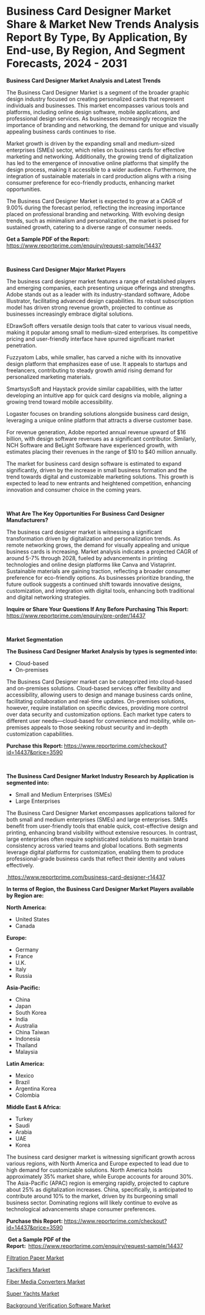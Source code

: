 <p><h1>Business Card Designer Market Share & Market New Trends Analysis Report By Type, By Application, By End-use, By Region, And Segment Forecasts, 2024 - 2031</h1></p><p><strong>Business Card Designer Market Analysis and Latest Trends</strong></p>
<p><p>The Business Card Designer Market is a segment of the broader graphic design industry focused on creating personalized cards that represent individuals and businesses. This market encompasses various tools and platforms, including online design software, mobile applications, and professional design services. As businesses increasingly recognize the importance of branding and networking, the demand for unique and visually appealing business cards continues to rise.</p><p>Market growth is driven by the expanding small and medium-sized enterprises (SMEs) sector, which relies on business cards for effective marketing and networking. Additionally, the growing trend of digitalization has led to the emergence of innovative online platforms that simplify the design process, making it accessible to a wider audience. Furthermore, the integration of sustainable materials in card production aligns with a rising consumer preference for eco-friendly products, enhancing market opportunities.</p><p>The Business Card Designer Market is expected to grow at a CAGR of 9.00% during the forecast period, reflecting the increasing importance placed on professional branding and networking. With evolving design trends, such as minimalism and personalization, the market is poised for sustained growth, catering to a diverse range of consumer needs.</p></p>
<p><strong>Get a Sample PDF of the Report:&nbsp;</strong> <a href="https://www.reportprime.com/enquiry/request-sample/14437">https://www.reportprime.com/enquiry/request-sample/14437</a></p>
<p>&nbsp;</p>
<p><strong>Business Card Designer Major Market Players</strong></p>
<p><p>The business card designer market features a range of established players and emerging companies, each presenting unique offerings and strengths. Adobe stands out as a leader with its industry-standard software, Adobe Illustrator, facilitating advanced design capabilities. Its robust subscription model has driven strong revenue growth, projected to continue as businesses increasingly embrace digital solutions.</p><p>EDrawSoft offers versatile design tools that cater to various visual needs, making it popular among small to medium-sized enterprises. Its competitive pricing and user-friendly interface have spurred significant market penetration. </p><p>Fuzzyatom Labs, while smaller, has carved a niche with its innovative design platform that emphasizes ease of use. It appeals to startups and freelancers, contributing to steady growth amid rising demand for personalized marketing materials.</p><p>SmartsysSoft and Haystack provide similar capabilities, with the latter developing an intuitive app for quick card designs via mobile, aligning a growing trend toward mobile accessibility. </p><p>Logaster focuses on branding solutions alongside business card design, leveraging a unique online platform that attracts a diverse customer base. </p><p>For revenue generation, Adobe reported annual revenue upward of $16 billion, with design software revenues as a significant contributor. Similarly, NCH Software and BeLight Software have experienced growth, with estimates placing their revenues in the range of $10 to $40 million annually.</p><p>The market for business card design software is estimated to expand significantly, driven by the increase in small business formation and the trend towards digital and customizable marketing solutions. This growth is expected to lead to new entrants and heightened competition, enhancing innovation and consumer choice in the coming years.</p></p>
<p>&nbsp;</p>
<p><strong>What Are The Key Opportunities For Business Card Designer Manufacturers?</strong></p>
<p><p>The business card designer market is witnessing a significant transformation driven by digitalization and personalization trends. As remote networking grows, the demand for visually appealing and unique business cards is increasing. Market analysis indicates a projected CAGR of around 5-7% through 2028, fueled by advancements in printing technologies and online design platforms like Canva and Vistaprint. Sustainable materials are gaining traction, reflecting a broader consumer preference for eco-friendly options. As businesses prioritize branding, the future outlook suggests a continued shift towards innovative designs, customization, and integration with digital tools, enhancing both traditional and digital networking strategies.</p></p>
<p><strong>Inquire or Share Your Questions If Any Before Purchasing This Report:</strong> <a href="https://www.reportprime.com/enquiry/pre-order/14437">https://www.reportprime.com/enquiry/pre-order/14437</a></p>
<p>&nbsp;</p>
<p><strong>Market Segmentation</strong></p>
<p><strong>The Business Card Designer Market Analysis by types is segmented into:</strong></p>
<p><ul><li>Cloud-based</li><li>On-premises</li></ul></p>
<p><p>The Business Card Designer market can be categorized into cloud-based and on-premises solutions. Cloud-based services offer flexibility and accessibility, allowing users to design and manage business cards online, facilitating collaboration and real-time updates. On-premises solutions, however, require installation on specific devices, providing more control over data security and customization options. Each market type caters to different user needs—cloud-based for convenience and mobility, while on-premises appeals to those seeking robust security and in-depth customization capabilities.</p></p>
<p><strong>Purchase this Report:&nbsp;</strong><a href="https://www.reportprime.com/checkout?id=14437&price=3590">https://www.reportprime.com/checkout?id=14437&price=3590</a></p>
<p>&nbsp;</p>
<p><strong>The Business Card Designer Market Industry Research by Application is segmented into:</strong></p>
<p><ul><li>Small and Medium Enterprises (SMEs)</li><li>Large Enterprises</li></ul></p>
<p><p>The Business Card Designer Market encompasses applications tailored for both small and medium enterprises (SMEs) and large enterprises. SMEs benefit from user-friendly tools that enable quick, cost-effective design and printing, enhancing brand visibility without extensive resources. In contrast, large enterprises often require sophisticated solutions to maintain brand consistency across varied teams and global locations. Both segments leverage digital platforms for customization, enabling them to produce professional-grade business cards that reflect their identity and values effectively.</p></p>
<p><a href="https://www.reportprime.com/business-card-designer-r14437">&nbsp;https://www.reportprime.com/business-card-designer-r14437</a></p>
<p><strong>In terms of Region, the Business Card Designer Market Players available by Region are:</strong></p>
<p>
    <p> <strong> North America: </strong>
        <ul>
            <li>United States</li>
            <li>Canada</li>
        </ul>
        </p> 
    <p> <strong> Europe: </strong>
        <ul>
            <li>Germany</li>
            <li>France</li>
            <li>U.K.</li>
            <li>Italy</li>
            <li>Russia</li>
        </ul>
        </p> 
    <p> <strong> Asia-Pacific: </strong>
        <ul>
            <li>China</li>
            <li>Japan</li>
            <li>South Korea</li>
            <li>India</li>
            <li>Australia</li>
            <li>China Taiwan</li>
            <li>Indonesia</li>
            <li>Thailand</li>
            <li>Malaysia</li>
        </ul>
        </p> 
    <p> <strong> Latin America: </strong>
        <ul>
            <li>Mexico</li>
            <li>Brazil</li>
            <li>Argentina Korea</li>
            <li>Colombia</li>
        </ul>
        </p> 
    <p> <strong> Middle East & Africa: </strong>
        <ul>
            <li>Turkey</li>
            <li>Saudi</li>
            <li>Arabia</li>
            <li>UAE</li>
            <li>Korea</li>
        </ul>
    </p>
    </p>
<p><p>The business card designer market is witnessing significant growth across various regions, with North America and Europe expected to lead due to high demand for customizable solutions. North America holds approximately 35% market share, while Europe accounts for around 30%. The Asia-Pacific (APAC) region is emerging rapidly, projected to capture about 25% as digitalization increases. China, specifically, is anticipated to contribute around 10% to the market, driven by its burgeoning small business sector. Dominating regions will likely continue to evolve as technological advancements shape consumer preferences.</p></p>
<p><strong>Purchase this Report: </strong><a href="https://www.reportprime.com/checkout?id=14437&price=3590">https://www.reportprime.com/checkout?id=14437&price=3590</a></p>
<p>&nbsp;<strong>Get a Sample PDF of the Report:&nbsp;&nbsp;</strong><a href="https://www.reportprime.com/enquiry/request-sample/14437">https://www.reportprime.com/enquiry/request-sample/14437</a></p>
<p><strong></strong></p>
<p><p><a href="https://issuu.com/reportprime-2/docs/filtration-paper-market-size-2030.p_8de1dabe1b1284">Filtration Paper Market</a></p><p><a href="https://issuu.com/reportprime-2/docs/tackifiers-market-size-2030.pptx_161bc249f0546a">Tackifiers Market</a></p><p><a href="https://www.linkedin.com/pulse/global-fiber-media-converters-market-size-expected-6bkle?trackingId=UyARkUlRQ2yHR9m%2BEEBZhw%3D%3D">Fiber Media Converters Market</a></p><p><a href="https://medium.com/@sdonald04328/the-super-yachts-market-decisions-are-mostly-driven-by-resource-optimization-and-51327a4f5ab0">Super Yachts Market</a></p><p><a href="https://github.com/marloy8/Market-Research-Report-List-6/blob/main/background-verification-software-market.md">Background Verification Software Market</a></p></p>